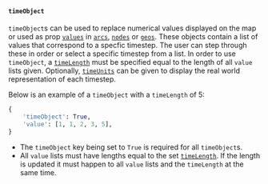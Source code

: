 #### `timeObject`
`timeObject`s can be used to replace numerical values displayed on the map or used as prop [`values`](#value) in [`arcs`](../all_keys/arcs.md), [`nodes`](#../all_keys/nodes.md) or [`geos`](../all_keys/geos.md). These objects contain a list of values that correspond to a specfic timestep. The user can step through these in order or select a specific timestep from a list. In order to use `timeObject`, a [`timeLength`](../all_keys/settings.md#timeLength) must be specified equal to the length of all `value` lists given. Optionally, [`timeUnits`](../all_keys/settings.md#timeUnits) can be given to display the real world representation of each timestep.

Below is an example of a `timeObject` with a `timeLength` of 5:
```py
{
    'timeObject': True,
    'value': [1, 1, 2, 3, 5],
}
```
- The `timeObject` key being set to `True` is required for all `timeObject`s.
- All `value` lists must have lengths equal to the set [`timeLength`](../all_keys/settings.md#timeLength). If the length is updated it must happen to all `value` lists and the `timeLength` at the same time.
